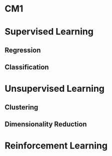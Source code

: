 # CM1

# Supervised Learning
## Regression
## Classification

# Unsupervised Learning
## Clustering
## Dimensionality Reduction

# Reinforcement Learning